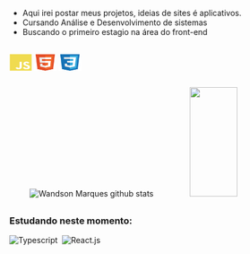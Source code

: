 - Aqui irei postar meus projetos, ideias de sites é aplicativos.
- Cursando Análise e Desenvolvimento de sistemas
- Buscando o primeiro estagio na área do front-end


<div style="display: inline_block"><br>
  <img align="center" alt="Wandson-Js" height="30" width="40" src="https://raw.githubusercontent.com/devicons/devicon/master/icons/javascript/javascript-plain.svg"> 
  <img align="center" alt="Wandson-HTML" height="30" width="40" src="https://raw.githubusercontent.com/devicons/devicon/master/icons/html5/html5-original.svg">
  <img align="center" alt="Wandson-CSS" height="30" width="40" src="https://raw.githubusercontent.com/devicons/devicon/master/icons/css3/css3-original.svg">
</div>

##

<div align="center">  
  <img width="49%" height="195px" src="https://github-readme-stats.vercel.app/api?username=wanddmarques&show_icons=true&count_private=true&hide_border=true&title_color=ff91a4&icon_color=ff91a4&text_color=c9d1d9&bg_color=0d1117" alt="Wandson Marques github stats" /> 
  <img width="41%" height="195px" src="https://github-readme-stats.vercel.app/api/top-langs/?username=wanddmarques&layout=compact&hide_border=true&title_color=ff91a4&text_color=ff91a4&bg_color=0d1117" />
</div>
 
##

### Estudando neste momento:
![Typescript](https://img.shields.io/badge/-JavaScript-0D1117?style=for-the-badge&logo=javascript&labelColor=0D1117&textColor=0D1117)&nbsp;
![React.js](https://img.shields.io/badge/-React.js-0D1117?style=for-the-badge&logo=react&labelColor=0D1117)&nbsp;
